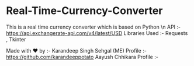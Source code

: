 # Real-Time-Currency-Converter
This is a real time currency converter which is based on Python
\n
API :- https://api.exchangerate-api.com/v4/latest/USD
Libraries Used :- Requests , Tkinter

Made with ❤️ by :-
Karandeep Singh Sehgal (ME)      Profile :- https://github.com/karandeeppotato
Aayush Chhikara                  Profile :- 
